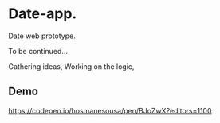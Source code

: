 # Date-app.

Date web prototype.


To be continued... 

Gathering ideas, 
Working on the logic, 





## Demo

https://codepen.io/hosmanesousa/pen/BJoZwX?editors=1100
